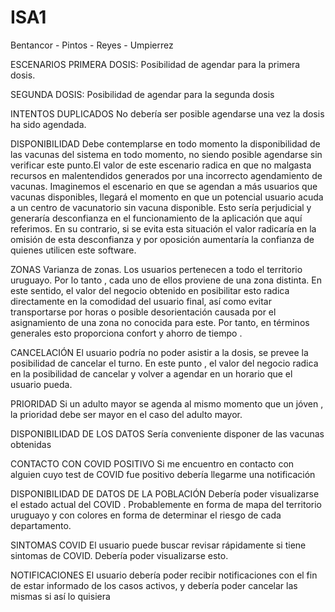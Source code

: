 # ISA1
Bentancor - Pintos - Reyes - Umpierrez

ESCENARIOS
PRIMERA DOSIS:
Posibilidad de agendar para la primera dosis. 

SEGUNDA DOSIS:
Posibilidad de agendar para la segunda dosis

INTENTOS DUPLICADOS
No debería ser posible agendarse una vez la dosis ha sido agendada. 

DISPONIBILIDAD
Debe contemplarse en todo momento la disponibilidad de las vacunas del sistema en todo momento, no siendo posible agendarse sin verificar este punto.El valor de este escenario radica en que no malgasta recursos en malentendidos generados por una incorrecto agendamiento de vacunas. 
Imaginemos el escenario en que se agendan a más usuarios que vacunas disponibles, llegará el momento en que un potencial usuario acuda a un centro de vacunatorio sin vacuna disponible. Esto sería perjudicial y generaría desconfianza en el funcionamiento de la aplicación que aquí referimos.
En su contrario, si se evita esta situación el valor radicaría en la omisión de esta desconfianza y por oposición aumentaría la confianza de quienes utilicen este software.

ZONAS
Varianza de zonas.
Los usuarios pertenecen a todo el territorio uruguayo. Por lo tanto , cada uno de ellos proviene de una zona distinta. En este sentido, el valor del negocio obtenido en posibilitar esto radica directamente en la comodidad del usuario final, así como evitar transportarse por horas o posible desorientación causada por el asignamiento de una zona no conocida para este.
Por tanto, en términos generales esto proporciona confort y ahorro de tiempo .

CANCELACIÓN
El usuario podría no poder asistir a la dosis, se prevee la posibilidad de cancelar el turno.
En este punto , el valor del negocio radica en la posibilidad de cancelar y volver a agendar en un horario que el usuario pueda.


PRIORIDAD
Si un adulto mayor se agenda al mismo momento que un jóven , la prioridad debe ser mayor en el caso del adulto mayor.

DISPONIBILIDAD DE LOS DATOS
Sería conveniente disponer de las vacunas obtenidas

CONTACTO CON COVID POSITIVO
Si me encuentro en contacto con alguien cuyo test de COVID fue positivo debería llegarme una notificación

DISPONIBILIDAD DE DATOS DE LA POBLACIÓN
Debería poder visualizarse el estado actual del COVID . Probablemente en forma de mapa del territorio uruguayo y con colores en forma de determinar el riesgo de cada departamento.

SINTOMAS COVID
El usuario puede buscar revisar rápidamente si tiene sintomas de COVID. Debería poder visualizarse esto.

NOTIFICACIONES
El usuario debería poder recibir notificaciones con el fin de estar informado de los casos activos, y debería poder cancelar las mismas si así lo quisiera
